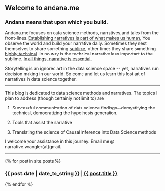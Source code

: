 ## Welcome to andana.me

### Andana means that upon which you build.


Andana.me focuses on data science methods, narratives,and tales from the front-lines.
  <a href="https://www.forbes.com/sites/stevedenning/2012/03/09/the-science-of-storytelling/#4f9a68502d8a">Establishing narratives is part of what makes us human.</a> You observe the world and build your narrative daily. Sometimes they nest themselves to share something <a href="https://en.wikipedia.org/wiki/Allegory_of_the_Cave">sublime</a>, other times they share something <a href="https://en.wikipedia.org/wiki/Markov_chain#Gambling">highly technical</a>. In no way is the technical narrative less important to the sublime. <a href="https://www.forbes.com/sites/brentdykes/2016/03/31/data-storytelling-the-essential-data-science-skill-everyone-needs/#16820dbf52ad">In all things, narrative is essential.</a> 


  Storytelling is an ignored art in the data science space -- yet, narratives run decision making in our world. So come and let us learn this lost art of narratives in data science together.

----------

This blog is dedicated to data science methods and narratives. The topics I plan to address (though certainly not limit to) are

1. Successful communication of data science findings--demystifying the technical, democratizing the hypothesis generation.

2. Tools that assist the narrative

3. Translating the science of Causal Inference into Data Science methods

I welcome your assistance in this journey. Email me @ narrative.wrangler(at)gmail.

-----

  {% for post in site.posts %}
  <article>
    <h3>
     <time datetime="{{ post.date | date: "%Y-%m-%d" }}">{{ post.date | date_to_string }}</time> |
      <a href="{{ post.url }}">
        {{ post.title }}
      </a>
    </h3>
  </article>
{% endfor %}

